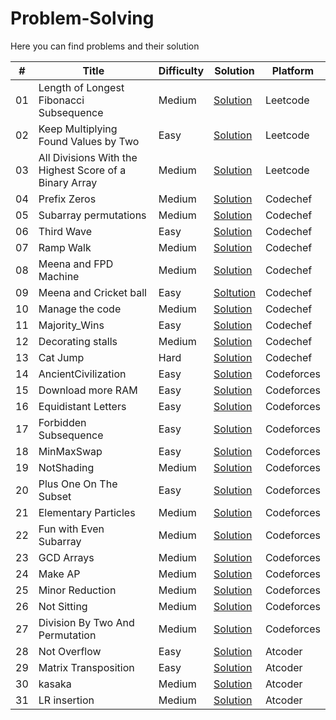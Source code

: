 # Problem-Solving
Here you can find problems and their solution

\# | Title | Difficulty | Solution | Platform
---|---|---|---|---
01 | Length of Longest Fibonacci Subsequence | Medium | [Solution](https://github.com/M0u1ea5/Problem-Solving/blob/main/Leetcode/LengthOfLongestFibonacciSubsequence.py)|Leetcode
02 | Keep Multiplying Found Values by Two | Easy | [Solution](https://github.com/M0u1ea5/Problem-Solving/blob/main/Leetcode/Keep%20Multiplying%20Found%20Values%20by%20Two.py)|Leetcode
03 | All Divisions With the Highest Score of a Binary Array | Medium |[Solution](https://github.com/M0u1ea5/Problem-Solving/blob/main/Leetcode/All%20Divisions%20With%20the%20Highest%20Score%20of%20a%20Binary%20Array.py)|Leetcode
04 | Prefix Zeros | Medium | [Solution](https://github.com/M0u1ea5/Problem-Solving/blob/main/CodeChef/LunchTime/Prefix%20Zeros.py)|Codechef
05 | Subarray permutations | Medium | [Solution](https://github.com/M0u1ea5/Problem-Solving/blob/main/CodeChef/LunchTime/Subarray%20permutations.py)|Codechef
06 | Third Wave | Easy | [Solution](https://github.com/M0u1ea5/Problem-Solving/blob/main/CodeChef/Others/Third%20Wave.py) | Codechef
07 | Ramp Walk | Medium | [Solution](https://github.com/M0u1ea5/Problem-Solving/blob/main/CodeChef/Others/Ramp%20Walk.py) | Codechef
08 | Meena and FPD Machine | Medium | [Solution](https://github.com/M0u1ea5/Problem-Solving/blob/main/CodeChef/Others/Meena%20and%20FPD%20Machine.py)| Codechef
09 | Meena and Cricket ball | Easy | [Soltution](https://github.com/M0u1ea5/Problem-Solving/blob/main/CodeChef/Others/Meena%20and%20Cricket%20ball.py)|Codechef
10 | Manage the code | Medium | [Solution](https://github.com/M0u1ea5/Problem-Solving/blob/main/CodeChef/Others/Manage%20the%20code.py)|Codechef
11 | Majority_Wins | Easy | [Solution](https://github.com/M0u1ea5/Problem-Solving/blob/main/CodeChef/Others/Majority_Wins.py)|Codechef
12 | Decorating stalls | Medium | [Solution](https://github.com/M0u1ea5/Problem-Solving/blob/main/CodeChef/Others/Decorating%20stalls.py)|Codechef
13 | Cat Jump | Hard | [Solution](https://github.com/M0u1ea5/Problem-Solving/blob/main/CodeChef/Others/Cat%20jump.py)|Codechef
14 | AncientCivilization | Easy | [Solution](https://github.com/M0u1ea5/Problem-Solving/blob/main/Codeforces/A/AncientCivilization.py) | Codeforces
15 | Download more RAM | Easy | [Solution](https://github.com/M0u1ea5/Problem-Solving/blob/main/Codeforces/A/DownloadMoreRAM.py)|Codeforces
16 | Equidistant Letters | Easy |[Solution](https://github.com/M0u1ea5/Problem-Solving/blob/main/Codeforces/A/EquidistantLetters.py)|Codeforces
17 | Forbidden Subsequence | Easy | [Solution](https://github.com/M0u1ea5/Problem-Solving/blob/main/Codeforces/A/Forbidden%20Subsequence.py)|Codeforces
18 | MinMaxSwap | Easy | [Solution](https://github.com/M0u1ea5/Problem-Solving/blob/main/Codeforces/A/MinMaxSwap.py)|Codeforces
19 | NotShading | Medium | [Solution](https://github.com/M0u1ea5/Problem-Solving/blob/main/Codeforces/A/NotShading.py)|Codeforces
20 | Plus One On The Subset | Easy | [Solution](https://github.com/M0u1ea5/Problem-Solving/blob/main/Codeforces/A/PlusOneOnTheSubset.py)|Codeforces
21 | Elementary Particles | Medium | [Solution](https://github.com/M0u1ea5/Problem-Solving/blob/main/Codeforces/B/ElementaryParticles.py)|Codeforces
22 | Fun with Even Subarray | Medium |[Solution](https://github.com/M0u1ea5/Problem-Solving/blob/main/Codeforces/B/FunwithEvenSubarrays.py)|Codeforces
23 | GCD Arrays | Medium | [Solution](https://github.com/M0u1ea5/Problem-Solving/blob/main/Codeforces/B/GCDArrays.py)|Codeforces
24 | Make AP | Medium | [Solution](https://github.com/M0u1ea5/Problem-Solving/blob/main/Codeforces/B/MakeAP.py)|Codeforces
25 | Minor Reduction | Medium | [Solution](https://github.com/M0u1ea5/Problem-Solving/blob/main/Codeforces/B/MinorReduction.py)|Codeforces
26 | Not Sitting | Medium | [Solution](https://github.com/M0u1ea5/Problem-Solving/blob/main/Codeforces/B/NotSitting.py)|Codeforces
27 | Division By Two And Permutation | Medium | [Solution](https://github.com/M0u1ea5/Problem-Solving/blob/main/Codeforces/C/DivisionByTwoAndPermutation.py)|Codeforces
28 | Not Overflow | Easy | [Solution](https://github.com/M0u1ea5/Problem-Solving/blob/main/Atcoder/Not%20Overflow.py)|Atcoder
29 | Matrix Transposition | Easy | [Solution](https://github.com/M0u1ea5/Problem-Solving/blob/main/Atcoder/Matrix%20Transposition.py)|Atcoder
30 | kasaka | Medium | [Solution](https://github.com/M0u1ea5/Problem-Solving/blob/main/Atcoder/kasaka.py)|Atcoder
31 | LR insertion | Medium | [Solution](https://github.com/M0u1ea5/Problem-Solving/blob/main/Atcoder/LR%20insertion.py)|Atcoder

